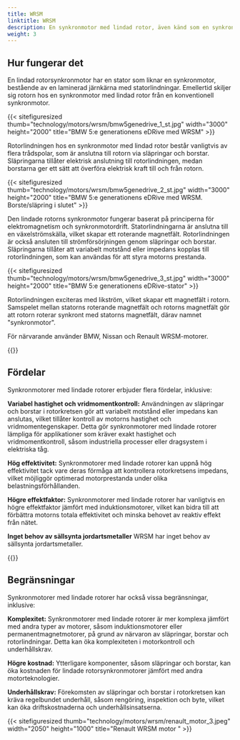 ```yaml
---
title: WRSM
linktitle: WRSM
description: En synkronmotor med lindad rotor, även känd som en synkronmotor med släpring, eller externt exciterad synkronmotor (EESM) är en typ av elektrisk motor som kombinerar funktionerna hos både synkrona och lindade induktionsmotorer.
weight: 3
---
```

<!-- markdownlint-disable MD033 -->
## Hur fungerar det

En lindad rotorsynkronmotor har en stator som liknar en synkronmotor, bestående av en laminerad järnkärna med statorlindningar. Emellertid skiljer sig rotorn hos en synkronmotor med lindad rotor från en konventionell synkronmotor.

{{< sitefiguresized thumb="technology/motors/wrsm/bmw5genedrive_1_st.jpg" width="3000" height="2000" title="BMW 5:e generationens eDRive med WRSM" >}}

Rotorlindningen hos en synkronmotor med lindad rotor består vanligtvis av flera trådspolar, som är anslutna till rotorn via släpringar och borstar. Släpringarna tillåter elektrisk anslutning till rotorlindningen, medan borstarna ger ett sätt att överföra elektrisk kraft till och från rotorn.

{{< sitefiguresized thumb="technology/motors/wrsm/bmw5genedrive_2_st.jpg" width="3000" height="2000" title="BMW 5:e generationens eDRive med WRSM. Borste/släpring i slutet" >}}

Den lindade rotorns synkronmotor fungerar baserat på principerna för elektromagnetism och synkronmotordrift. Statorlindningarna är anslutna till en växelströmskälla, vilket skapar ett roterande magnetfält. Rotorlindningen är också ansluten till strömförsörjningen genom släpringar och borstar. Släpringarna tillåter att variabelt motstånd eller impedans kopplas till rotorlindningen, som kan användas för att styra motorns prestanda.

{{< sitefiguresized thumb="technology/motors/wrsm/bmw5genedrive_3_st.jpg" width="3000" height="2000" title="BMW 5:e generationens eDRive-stator" >}}

Rotorlindningen exciteras med likström, vilket skapar ett magnetfält i rotorn. Samspelet mellan statorns roterande magnetfält och rotorns magnetfält gör att rotorn roterar synkront med statorns magnetfält, därav namnet "synkronmotor".

För närvarande använder BMW, Nissan och Renault WRSM-motorer.



{{<evkxdisplayaddarticle />}}
## Fördelar

Synkronmotorer med lindade rotorer erbjuder flera fördelar, inklusive:

**Variabel hastighet och vridmomentkontroll:** Användningen av släpringar och borstar i rotorkretsen gör att variabelt motstånd eller impedans kan anslutas, vilket tillåter kontroll av motorns hastighet och vridmomentegenskaper. Detta gör synkronmotorer med lindade rotorer lämpliga för applikationer som kräver exakt hastighet och vridmomentkontroll, såsom industriella processer eller dragsystem i elektriska tåg.

**Hög effektivitet:** Synkronmotorer med lindade rotorer kan uppnå hög effektivitet tack vare deras förmåga att kontrollera rotorkretsens impedans, vilket möjliggör optimerad motorprestanda under olika belastningsförhållanden.

**Högre effektfaktor:** Synkronmotorer med lindade rotorer har vanligtvis en högre effektfaktor jämfört med induktionsmotorer, vilket kan bidra till att förbättra motorns totala effektivitet och minska behovet av reaktiv effekt från nätet.

**Inget behov av sällsynta jordartsmetaller** WRSM har inget behov av sällsynta jordartsmetaller.

{{<evkxdisplayaddarticle />}}

## Begränsningar

Synkronmotorer med lindade rotorer har också vissa begränsningar, inklusive:

**Komplexitet:** Synkronmotorer med lindade rotorer är mer komplexa jämfört med andra typer av motorer, såsom induktionsmotorer eller permanentmagnetmotorer, på grund av närvaron av släpringar, borstar och rotorlindningar. Detta kan öka komplexiteten i motorkontroll och underhållskrav.

**Högre kostnad:** Ytterligare komponenter, såsom släpringar och borstar, kan öka kostnaden för lindade rotorsynkronmotorer jämfört med andra motorteknologier.

**Underhållskrav:** Förekomsten av släpringar och borstar i rotorkretsen kan kräva regelbundet underhåll, såsom rengöring, inspektion och byte, vilket kan öka driftskostnaderna och underhållsinsatserna.

{{< sitefiguresized thumb="technology/motors/wrsm/renault_motor_3.jpeg" width="2050" height="1000" title="Renault WRSM motor " >}}